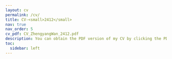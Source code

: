 ```yaml
---
layout: cv
permalink: /cv/
title: CV-<small>2412</small>
nav: true
nav_order: 5
cv_pdf: CV_ZhengyangWan_2412.pdf
description: You can obtain the PDF version of my CV by clicking the PDF icon on the right.
toc:
  sidebar: left
---
```

